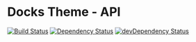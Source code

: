 # Docks Theme - API

[![Build Status](https://travis-ci.org/docks-app/docks_theme_base.svg?branch=master)](https://travis-ci.org/docks-app/docks_theme_api)
[![Dependency Status](https://david-dm.org/docks-app/api_theme.svg?style=flat)](https://david-dm.org/docks-app/api_theme)
[![devDependency Status](https://david-dm.org/docks-app/api_theme/dev-status.svg?style=flat)](https://david-dm.org/docks-app/api_theme#info=devDependencies)
